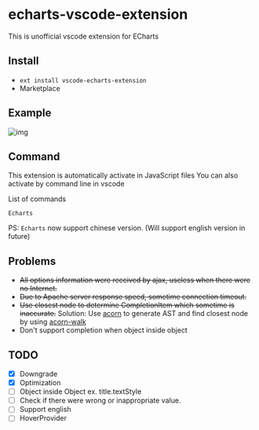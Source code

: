 # echarts-vscode-extension
This is unofficial vscode extension for ECharts
## Install
* `ext install vscode-echarts-extension`
* Marketplace

## Example
![img](https://github.com/susiwen8/echarts-vscode-extension/blob/master/gif/example.gif)
## Command
This extension is automatically activate in JavaScript files
You can also activate by command line in vscode

List of commands

    Echarts

PS: `Echarts` now support chinese version. (Will support english version in future)

## Problems
* ~~All options information were received by ajax, useless when there were no Internet.~~
* ~~Due to Apache server response speed, sometime connection timeout.~~
* ~~Use closest node to determine CompletionItem which sometime is inaccurate.~~ Solution: Use [acorn](https://github.com/acornjs/acorn) to generate AST and find closest node by using [acorn-walk](https://github.com/acornjs/acorn/tree/master/acorn-walk)
* Don't support completion when object inside object

## TODO
- [x] Downgrade
- [x] Optimization
- [ ] Object inside Object ex. title.textStyle
- [ ] Check if there were wrong or inappropriate value.
- [ ] Support english
- [ ] HoverProvider
